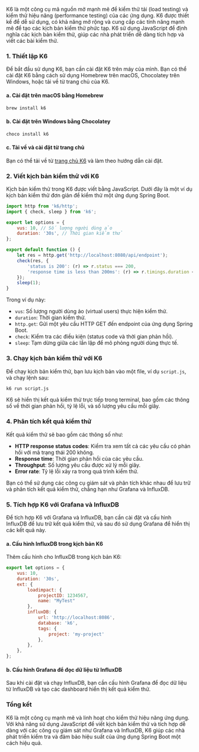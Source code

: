 K6 là một công cụ mã nguồn mở mạnh mẽ để kiểm thử tải (load testing) và kiểm thử hiệu năng (performance testing) của các ứng dụng. K6 được thiết kế để dễ sử dụng, có khả năng mở rộng và cung cấp các tính năng mạnh mẽ để tạo các kịch bản kiểm thử phức tạp. K6 sử dụng JavaScript để định nghĩa các kịch bản kiểm thử, giúp các nhà phát triển dễ dàng tích hợp và viết các bài kiểm thử.

### 1. Thiết lập K6

Để bắt đầu sử dụng K6, bạn cần cài đặt K6 trên máy của mình. Bạn có thể cài đặt K6 bằng cách sử dụng Homebrew trên macOS, Chocolatey trên Windows, hoặc tải về từ trang chủ của K6.

#### a. Cài đặt trên macOS bằng Homebrew

```sh
brew install k6
```

#### b. Cài đặt trên Windows bằng Chocolatey

```sh
choco install k6
```

#### c. Tải về và cài đặt từ trang chủ

Bạn có thể tải về từ [trang chủ K6](https://k6.io/docs/getting-started/installation/) và làm theo hướng dẫn cài đặt.

### 2. Viết kịch bản kiểm thử với K6

Kịch bản kiểm thử trong K6 được viết bằng JavaScript. Dưới đây là một ví dụ kịch bản kiểm thử đơn giản để kiểm thử một ứng dụng Spring Boot.

```javascript
import http from 'k6/http';
import { check, sleep } from 'k6';

export let options = {
    vus: 10, // Số lượng người dùng ảo
    duration: '30s', // Thời gian kiểm thử
};

export default function () {
    let res = http.get('http://localhost:8080/api/endpoint');
    check(res, {
        'status is 200': (r) => r.status === 200,
        'response time is less than 200ms': (r) => r.timings.duration < 200,
    });
    sleep(1);
}
```

Trong ví dụ này:

- `vus`: Số lượng người dùng ảo (virtual users) thực hiện kiểm thử.
- `duration`: Thời gian kiểm thử.
- `http.get`: Gửi một yêu cầu HTTP GET đến endpoint của ứng dụng Spring Boot.
- `check`: Kiểm tra các điều kiện (status code và thời gian phản hồi).
- `sleep`: Tạm dừng giữa các lần lặp để mô phỏng người dùng thực tế.

### 3. Chạy kịch bản kiểm thử với K6

Để chạy kịch bản kiểm thử, bạn lưu kịch bản vào một file, ví dụ `script.js`, và chạy lệnh sau:

```sh
k6 run script.js
```

K6 sẽ hiển thị kết quả kiểm thử trực tiếp trong terminal, bao gồm các thông số về thời gian phản hồi, tỷ lệ lỗi, và số lượng yêu cầu mỗi giây.

### 4. Phân tích kết quả kiểm thử

Kết quả kiểm thử sẽ bao gồm các thông số như:

- **HTTP response status codes**: Kiểm tra xem tất cả các yêu cầu có phản hồi với mã trạng thái 200 không.
- **Response time**: Thời gian phản hồi của các yêu cầu.
- **Throughput**: Số lượng yêu cầu được xử lý mỗi giây.
- **Error rate**: Tỷ lệ lỗi xảy ra trong quá trình kiểm thử.

Bạn có thể sử dụng các công cụ giám sát và phân tích khác nhau để lưu trữ và phân tích kết quả kiểm thử, chẳng hạn như Grafana và InfluxDB.

### 5. Tích hợp K6 với Grafana và InfluxDB

Để tích hợp K6 với Grafana và InfluxDB, bạn cần cài đặt và cấu hình InfluxDB để lưu trữ kết quả kiểm thử, và sau đó sử dụng Grafana để hiển thị các kết quả này.

#### a. Cấu hình InfluxDB trong kịch bản K6

Thêm cấu hình cho InfluxDB trong kịch bản K6:

```javascript
export let options = {
    vus: 10,
    duration: '30s',
    ext: {
        loadimpact: {
            projectID: 1234567,
            name: "MyTest"
        },
        influxDB: {
            url: 'http://localhost:8086',
            database: 'k6',
            tags: { 
                project: 'my-project'
            },
        },
    },
};
```

#### b. Cấu hình Grafana để đọc dữ liệu từ InfluxDB

Sau khi cài đặt và chạy InfluxDB, bạn cần cấu hình Grafana để đọc dữ liệu từ InfluxDB và tạo các dashboard hiển thị kết quả kiểm thử.

### Tổng kết

K6 là một công cụ mạnh mẽ và linh hoạt cho kiểm thử hiệu năng ứng dụng. Với khả năng sử dụng JavaScript để viết kịch bản kiểm thử và tích hợp dễ dàng với các công cụ giám sát như Grafana và InfluxDB, K6 giúp các nhà phát triển kiểm tra và đảm bảo hiệu suất của ứng dụng Spring Boot một cách hiệu quả.